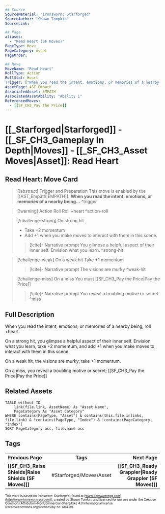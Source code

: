 ```yaml
---
## Source
SourceMaterial: "Ironsworn: Starforged"
SourceAuthor: "Shawn Tompkin"
SourceLink: 

## Page
aliases:
  - "Read Heart (SF Moves)"
PageType: Move
PageCategory: Asset
PageOrder: 

## Move
MoveName: "Read Heart"
RollType: Action
RollStat: Heart
Trigger: ["When you read the intent, emotions, or memories of a nearby being"]
AssetPage: AST_Empath
AssociatedAsset: EMPATH
AssociatedAssetAbility: "Ability 1"
ReferencedMoves: 
  - [[SF_CH3_Pay the Price]]
---
```

# [[_Starforged|Starforged]] - [[_SF_CH3_Gameplay In Depth|Moves]] - [[_SF_CH3_Asset Moves|Asset]]: Read Heart
## Read Heart: Move Card
>[!abstract]  Trigger and Preparation
>This move is enabled by the [[AST_Empath|EMPATH]].
>**When you read the intent, emotions, or memories of a nearby being...** ^trigger

> [!warning] Action Roll
> Roll +heart ^action-roll

> [!challenge-strong] On strong hit
>  - Take +2 momentum
>  - Add +1 when you make moves to interact with them in this scene.
> > [!cite]- Narrative prompt
> > You glimpse a helpful aspect of their inner self. Envision what you learn. ^strong-hit

> [!challenge-weak] On a weak hit
> Take +1 momentum
> > [!cite]- Narrative prompt 
> > The visions are murky ^weak-hit

> [!challenge-miss] On a miss
> You must [[SF_CH3_Pay the Price|Pay the Price]]
> > [!cite]- Narrative prompt
> > You reveal a troubling motive or secret. ^miss

## Full Description
When you read the intent, emotions, or memories of a nearby being, roll +heart. 

On a strong hit, you glimpse a helpful aspect of their inner self. Envision what you learn, take +2 momentum, and add +1 when you make moves to interact with them in this scene. 

On a weak hit, the visions are murky; take +1 momentum. 

On a miss, you reveal a troubling motive or secret; [[SF_CH3_Pay the Price|Pay the Price]]

## Related Assets
```dataview
TABLE without ID
	link(file.link, AssetName) As "Asset Name",
	PageCategory As "Asset Category"
WHERE contains(PageType, "Asset") & contains(this.file.inlinks, file.link) & !contains(PageType, "Index") & !contains(PageCategory, "Index")
SORT PageCategory asc, file.name asc
```

## Tags
| Previous Page | Tags | Next Page |
|:--- |:---:| ---:|
| **[[SF_CH3_Raise Shields\|Raise Shields (SF Moves)]]** | #Starforged/Moves/Asset | **[[SF_CH3_Ready Grappler\|Ready Grappler (SF Moves)]]** |

<font size=-2>This work is based on Ironsworn: Starforged (found at [www.ironswornrpg.com](http://www.ironswornrpg.com)), created by Shawn Tomkin, and licensed for our use under the Creative Commons Attribution-NonCommercial-ShareAlike 4.0 International license  (creativecommons.org/licenses/by-nc-sa/4.0/).</font>